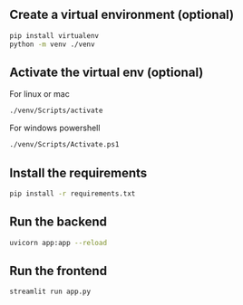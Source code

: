 ## Create a virtual environment (optional)

```bash
pip install virtualenv
python -m venv ./venv
```

## Activate the virtual env (optional)

For linux or mac

```bash
./venv/Scripts/activate
```

For windows powershell

```bash
./venv/Scripts/Activate.ps1
```

## Install the requirements

```bash
pip install -r requirements.txt
```

## Run the backend

```bash
uvicorn app:app --reload
```

## Run the frontend

```bash
streamlit run app.py
```
